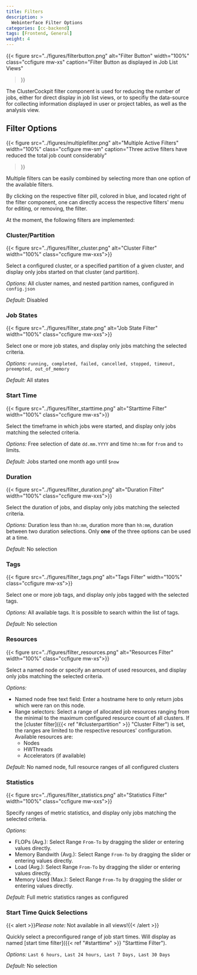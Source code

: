 ```yaml
---
title: Filters
description: >
  Webinterface Filter Options
categories: [cc-backend]
tags: [Frontend, General]
weight: 4
---
```


{{< figure src="../figures/filterbutton.png" alt="Filter Button" width="100%" class="ccfigure mw-xs"
    caption="Filter Button as displayed in Job List Views"
>}}

The ClusterCockpit filter component is used for reducing the number of jobs, either for direct display in job list views, or to specifiy the data-source for collecting information displayed in user or project tables, as well as the analysis view.

## Filter Options

{{< figure src="../figures/multiplefilter.png" alt="Multiple Active Filters" width="100%" class="ccfigure mw-sm"
    caption="Three active filters have reduced the total job count considerably"
>}}

Multiple filters can be easily combined by selecting more than one option of the available filters.

By clicking on the respective filter pill, colored in blue, and located right of the filter component, one can directly access the respective filters' menu for editing, or removing, the filter.

At the moment, the following filters are implemented:

### Cluster/Partition

{{< figure src="../figures/filter_cluster.png" alt="Cluster Filter" width="100%" class="ccfigure mw-xxs">}}

Select a configured cluster, or a specified partition of a given cluster, and display only jobs started on that cluster (and partition).

*Options:* All cluster names, and nested partition names, configured in `config.json`

*Default:* Disabled

### Job States

{{< figure src="../figures/filter_state.png" alt="Job State Filter" width="100%" class="ccfigure mw-xxs">}}

Select one or more job states, and display only jobs matching the selected criteria.

*Options:* `running, completed, failed, cancelled, stopped, timeout, preempted, out_of_memory`

*Default:* All states

### Start Time

{{< figure src="../figures/filter_starttime.png" alt="Starttime Filter" width="100%" class="ccfigure mw-xs">}}

Select the timeframe in which jobs were started, and display only jobs matching the selected criteria.

*Options:* Free selection of date `dd.mm.YYYY` and time `hh:mm` for `from` and `to` limits.

*Default:* Jobs started one month ago until `$now`

### Duration

{{< figure src="../figures/filter_duration.png" alt="Duration Filter" width="100%" class="ccfigure mw-xxs">}}

Select the duration of jobs, and display only jobs matching the selected criteria.

*Options:* Duration less than `hh:mm`, duration more than `hh:mm`, duration between two duration selections. Only **one** of the three options can be used at a time.

*Default:* No selection

### Tags

{{< figure src="../figures/filter_tags.png" alt="Tags Filter" width="100%" class="ccfigure mw-xs">}}

Select one or more job tags, and display only jobs tagged with the selected tags.

*Options:* All available tags. It is possible to search within the list of tags.

*Default:* No selection

### Resources

{{< figure src="../figures/filter_resources.png" alt="Resources Filter" width="100%" class="ccfigure mw-xs">}}

Select a named node or specify an amount of used resources, and display only jobs matching the selected criteria.

*Options:*

* Named node free text field: Enter a hostname here to only return jobs which were ran on this node.
* Range selectors: Select a range of allocated job resources ranging from the minimal to the maximum configured resource count of all clusters. If the [cluster filter]({{< ref "#clusterpartition" >}} "Cluster Filter") is set, the ranges are limited to the respective resources' configuration. Available resources are:
  * Nodes
  * HWThreads
  * Accelerators (if available)

*Default:* No named node, full resource ranges of all configured clusters

### Statistics

{{< figure src="../figures/filter_statistics.png" alt="Statistics Filter" width="100%" class="ccfigure mw-xxs">}}

Specify ranges of metric statistics, and display only jobs matching the selected criteria.

*Options:* 

* FLOPs (Avg.): Select Range `From-To` by dragging the slider or entering values directly.
* Memory Bandwith (Avg.): Select Range `From-To` by dragging the slider or entering values directly.
* Load (Avg.): Select Range `From-To` by dragging the slider or entering values directly.
* Memory Used (Max.): Select Range `From-To` by dragging the slider or entering values directly.

*Default:* Full metric statistics ranges as configured

### Start Time Quick Selections

{{< alert >}}*Please note:* Not available in all views!{{< /alert >}}

Quickly select a preconfigured range of job start times. Will display as named [start time filter]({{< ref "#starttime" >}} "Starttime Filter").

*Options:* `Last 6 hours, Last 24 hours, Last 7 Days, Last 30 Days`

*Default:* No selection
